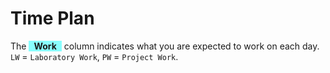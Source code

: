 # Time Plan
The <span style="background-color: #00ffff75; display: inline-block; padding: 0 8px; font-weight: bold;">Work</span> column indicates what you are expected to work on each day. `LW` = `Laboratory Work`, `PW` = `Project Work`.

<TimePlan
	:startDate='new Date(2022, 0, 17)'
	:columns='[
		{key: "l", name: "Lectures/Tutorials", color: "#ffa5009c"},
		{key: "w", name: "Work", color: "#00ffff75"},
		{key: "s", name: "Lab Sessions", color: "#ffff0070"},
		{key: "i", name: "Important", color: "#ff000094"},
	]'
	:rows='[
		// 3
		{w: "LW, PW: Part 1", l: "Course Introduction, Android Basics", i: "Swedish students fix a group today!"},
		{w: "LW, PW: Part 1"},
		{w: "LW, PW: Part 2", s: "L2"},
		{w: "LW, PW: Part 2", l: "Tutorial: Sample App (Activities)"},
		{w: "LW, PW: Part 2", s: "L3, L4"},
		{},
		{},
		// 4
		{w: "LW, PW: Part 3", l: "Tutorial: Git", s: "L1"},
		{w: "LW, PW: Part 3"},
		{w: "LW, PW: Part 3", s: "L2"},
		{w: "LW, PW: Part 4", l: "GUI Design & Prototyping by Martin"},
		{w: "LW, PW: Part 4", s: "L3, L4"},
		{},
		{},
		// 5
		{w: "LW, PW: Part 4", l: "Tutorial: Sample App (Fragments)", s: "L1"},
		{w: "LW, PW: Part 4"},
		{w: "PW: Part 4", s: "L2"},
		{w: "PW: Part 4", l: "Prototype Feedback from Martin"},
		{w: "PW: Part 5", s: "L3, L4"},
		{},
		{},
		// 6
		{w: "PW: Part 5", s: "L1"},
		{w: "PW: Part 5"},
		{w: "PW: Part 5", s: "L2"},
		{w: "PW: Part 5", l: "Tutorial: Sample App (Long Running Operations)"},
		{w: "PW: Part 5", s: "L3, L4"},
		{i: "Re-exam period"},
		{i: "Re-exam period"},
		// 7
		{i: "Re-exam period"},
		{i: "Re-exam period"},
		{i: "Re-exam period"},
		{i: "Re-exam period"},
		{i: "Re-exam period"},
		{i: "Re-exam period"},
		{i: "Re-exam period"},
		// 8
		{w: "PW: Part 5", l: "Tutorial: Sample App (Services, BroadRece)", s: "L1"},
		{w: "PW: Part 5"},
		{w: "PW: Part 5", s: "L2"},
		{w: "PW: Part 5"},
		{w: "PW: Part 5", s: "L3, L4"},
		{},
		{},
		// 9
		{w: "PW: Part 5", s: "L1", i: "PW: Halfway Meeting"},
		{i: "PW: Halfway Meeting", w: "PW: Part 5"},
		{i: "PW: Halfway Meeting", w: "PW: Part 5", s: "L2"},
		{i: "PW: Halfway Meeting", w: "PW: Part 5"},
		{i: "PW: Halfway Meeting", w: "PW: Part 5", s: "L3, L4"},
		{},
		{},
		// 10
		{w: "PW: Part 5", i: "PW: Halfway Meeting", s: "L1"},
		{w: "PW: Part 5", i: "PW: Halfway Meeting"},
		{w: "PW: Part 5", i: "PW: Halfway Meeting", s: "L2"},
		{w: "PW: Part 5", i: "PW: Halfway Meeting"},
		{w: "PW: Part 5", i: "PW: Halfway Meeting", s: "L3, L4"},
		{},
		{},
		// 11
		{w: "PW: Part 5", s: "L1"},
		{w: "PW: Part 5"},
		{w: "PW: Part 5", s: "L2"},
		{w: "PW: Part 5"},
		{w: "PW: Part 5", s: "L3, L4"},
		{i: "Exam period"},
		{i: "Exam period"},
		// 12
		{w: "PW: Part 6", i: "Exam period"},
		{w: "PW: Part 6", i: "Exam period"},
		{w: "PW: Part 6", i: "Exam period"},
		{w: "PW: Part 6", i: "Exam period"},
		{w: "PW: Part 6", i: "Exam period"},
		{i: "Exam period"},
		{w: "PW: Part 7", i: "Exam period, Deadline submit PW for grading."},
	]'
/>